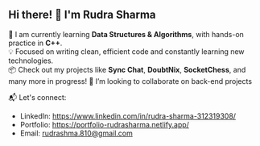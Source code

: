 ## Hi there! 👋 I'm Rudra Sharma

🧠 I am currently learning **Data Structures & Algorithms**, with hands-on practice in **C++**.   
💡 Focused on writing clean, efficient code and constantly learning new technologies.  
📦 Check out my projects like **Sync Chat**, **DoubtNix**, **SocketChess**, and many more in progress!
👯 I’m looking to collaborate on back-end projects

📬 Let's connect:  
- LinkedIn: https://www.linkedin.com/in/rudra-sharma-312319308/
- Portfolio: https://portfolio-rudrasharma.netlify.app/
- Email: rudrashma.810@gmail.com
